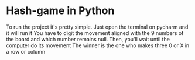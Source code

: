 <h1 text-align="center">Hash-game in Python</h1>  

<p>
To run the project it's pretty simple. Just open the terminal on pycharm and it will run it
You have to digit the movement aligned with the 9 numbers of the board and which number remains null.
Then, you'll wait until the computer do its movement
The winner is the one who makes three 0 or X in a row or column
</p>
